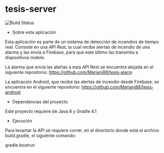 # tesis-server

![Build Status](https://travis-ci.org/Mariani88/tesis-server.svg?branch=master)


- Sobre esta aplicación

Esta aplicación es parte de un sistema de detección de incendios de tiempo real. Consiste en una API Rest, la cual recibe alertas de incendio de una alarma y las envía a Firebase, para que este último las transmita a dispositivos mobile.

La alarma que envía las alertas a esta API Rest se encuentra alojada en el siguiente repositorio: https://github.com/Mariani88/tesis-alarm

La aplicación Android, que recibe las alertas de incendio desde Firebase, se encuentra en el siguiente repositorio: https://github.com/Mariani88/tesis-android


- Dependencias del proyecto

Este proyecto requiere de Java 8 y Gradle 4.1


- Ejecución


Para levantar la API se requiere correr, en el directorio donde está el archivo build.gradle, el siguiente comando:

gradle bootrun

